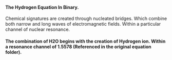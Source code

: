 #### The Hydrogen Equation In Binary.

Chemical signatures are created through nucleated bridges. Which combine both narrow and long waves of electromagnetic fields. Within a particular channel of nuclear resonance.

#### The combination of H2O begins with the creation of Hydrogen ion. Within a resonance channel of 1.5578 (Referenced in the original equation folder). 

